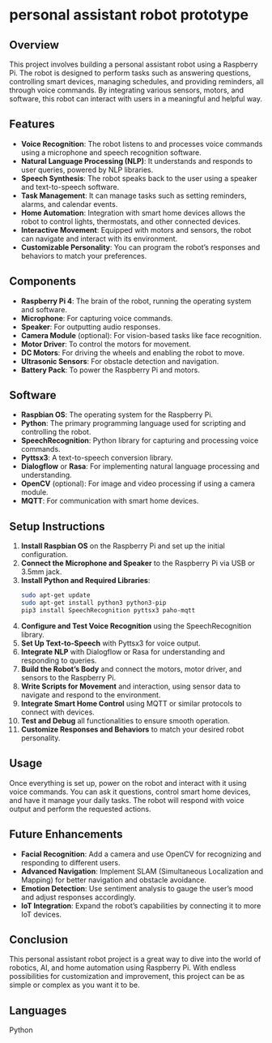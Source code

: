 # personal assistant robot prototype
## Overview

This project involves building a personal assistant robot using a Raspberry Pi. The robot is designed to perform tasks such as answering questions, controlling smart devices, managing schedules, and providing reminders, all through voice commands. By integrating various sensors, motors, and software, this robot can interact with users in a meaningful and helpful way.

## Features

- **Voice Recognition**: The robot listens to and processes voice commands using a microphone and speech recognition software.
- **Natural Language Processing (NLP)**: It understands and responds to user queries, powered by NLP libraries.
- **Speech Synthesis**: The robot speaks back to the user using a speaker and text-to-speech software.
- **Task Management**: It can manage tasks such as setting reminders, alarms, and calendar events.
- **Home Automation**: Integration with smart home devices allows the robot to control lights, thermostats, and other connected devices.
- **Interactive Movement**: Equipped with motors and sensors, the robot can navigate and interact with its environment.
- **Customizable Personality**: You can program the robot’s responses and behaviors to match your preferences.

## Components

- **Raspberry Pi 4**: The brain of the robot, running the operating system and software.
- **Microphone**: For capturing voice commands.
- **Speaker**: For outputting audio responses.
- **Camera Module** (optional): For vision-based tasks like face recognition.
- **Motor Driver**: To control the motors for movement.
- **DC Motors**: For driving the wheels and enabling the robot to move.
- **Ultrasonic Sensors**: For obstacle detection and navigation.
- **Battery Pack**: To power the Raspberry Pi and motors.

## Software

- **Raspbian OS**: The operating system for the Raspberry Pi.
- **Python**: The primary programming language used for scripting and controlling the robot.
- **SpeechRecognition**: Python library for capturing and processing voice commands.
- **Pyttsx3**: A text-to-speech conversion library.
- **Dialogflow** or **Rasa**: For implementing natural language processing and understanding.
- **OpenCV** (optional): For image and video processing if using a camera module.
- **MQTT**: For communication with smart home devices.

## Setup Instructions

1. **Install Raspbian OS** on the Raspberry Pi and set up the initial configuration.
2. **Connect the Microphone and Speaker** to the Raspberry Pi via USB or 3.5mm jack.
3. **Install Python and Required Libraries**:
   ```bash
   sudo apt-get update
   sudo apt-get install python3 python3-pip
   pip3 install SpeechRecognition pyttsx3 paho-mqtt
   ```
4. **Configure and Test Voice Recognition** using the SpeechRecognition library.
5. **Set Up Text-to-Speech** with Pyttsx3 for voice output.
6. **Integrate NLP** with Dialogflow or Rasa for understanding and responding to queries.
7. **Build the Robot’s Body** and connect the motors, motor driver, and sensors to the Raspberry Pi.
8. **Write Scripts for Movement** and interaction, using sensor data to navigate and respond to the environment.
9. **Integrate Smart Home Control** using MQTT or similar protocols to connect with devices.
10. **Test and Debug** all functionalities to ensure smooth operation.
11. **Customize Responses and Behaviors** to match your desired robot personality.

## Usage

Once everything is set up, power on the robot and interact with it using voice commands. You can ask it questions, control smart home devices, and have it manage your daily tasks. The robot will respond with voice output and perform the requested actions.

## Future Enhancements

- **Facial Recognition**: Add a camera and use OpenCV for recognizing and responding to different users.
- **Advanced Navigation**: Implement SLAM (Simultaneous Localization and Mapping) for better navigation and obstacle avoidance.
- **Emotion Detection**: Use sentiment analysis to gauge the user’s mood and adjust responses accordingly.
- **IoT Integration**: Expand the robot’s capabilities by connecting it to more IoT devices.

## Conclusion

This personal assistant robot project is a great way to dive into the world of robotics, AI, and home automation using Raspberry Pi. With endless possibilities for customization and improvement, this project can be as simple or complex as you want it to be.   


## Languages

Python
